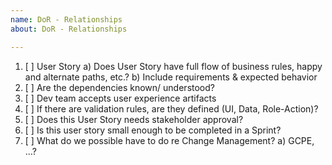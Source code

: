 ```yaml
---	
name: DoR - Relationships	
about: DoR - Relationships

---
```


1. [ ] User Story 
   a) Does User Story have full flow of business rules, happy and alternate paths, etc.?
   b) Include requirements & expected behavior
2. [ ] Are the dependencies known/ understood?
3. [ ] Dev team accepts user experience artifacts
4.	[ ] If there are validation rules, are they defined (UI, Data, Role-Action)?
5. [ ] Does this User Story needs stakeholder approval?
6.	[ ] Is this user story small enough to be completed in a Sprint?
7.	[ ] What do we possible have to do re Change Management? 
   a) GCPE, …?
